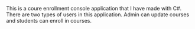 This is a coure enrollment console application that I have made with C#.
There are two types of users in this application.
Admin can update courses and students can enroll in courses.
